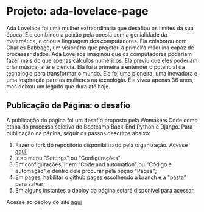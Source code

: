 # Projeto: ada-lovelace-page

Ada Lovelace foi uma mulher extraordinária que desafiou os limites da sua época. Ela combinou a paixão pela poesia com a genialidade da matemática, e criou a linguagem dos computadores. Ela colaborou com Charles Babbage, um visionário que projetou a primeira máquina capaz de processar dados. Ada Lovelace imaginou que os computadores poderiam fazer mais do que apenas cálculos numéricos. Ela previu que eles poderiam criar música, arte e ciência. Ela foi a primeira a entender o potencial da tecnologia para transformar o mundo. Ela foi uma pioneira, uma inovadora e uma inspiração para as mulheres na tecnologia. Ela viveu apenas 36 anos, mas deixou um legado que dura até hoje.


## Publicação da Página: o desafio
A publicação do página foi um desafio proposto pela Womakers Code como etapa do processo seletivo do Bootcamp Back-End Python e Django. Para publicação da página, seguir os passos descritos abaixo:
1. Fazer o fork do repositório disponibilizado pela organização. Acesse [aqui](https://github.com/cyz/ada-lovelace-page);
2. Ir ao menu "Settings" ou "Configurações"
3. Em configurações, ir em "Code and automation" ou "Código e automação" e dentro dele procurar pela opção "Pages";
4. Em pages, habilitar o github pages escolhendo a branch e a "pasta" para salvar;
5. Em alguns instantes o deploy da página estará disponível para acessar.

Acesse ao deploy do site [aqui](https://cabarros3.github.io/ada-lovelace-page/)

